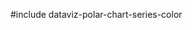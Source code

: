 <!-- %fullDescription% -->

#include dataviz-polar-chart-series-color

<!-- import * from 'api-reference\10 UI Components\dxPolarChart\5 Series Types\CommonPolarChartSeries\color.md' -->